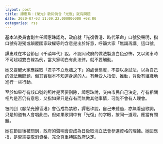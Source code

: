 ```yaml
---
layout: post
title: 譚惠珠：《榮光》歌詞倘含「光復」就有問題
date: 2020-07-03 11:09:22.000000000 +08:00
categories: rss
---
```


基本法委員會副主任譚惠珠認為，政府就「光復香港、時代革命」口號發聲明，指口號有港獨或顛覆國家政權等的含意是出於好意，呼籲大家「無謂再講」這口號。

譚惠珠在本台節目《千禧年代》說，不認同政府的做法製造白色恐怖，又以駕車時不可超越雙白線為例，當大家明白有此法律，就不要觸動。

她又提醒大家應採取「君子不立危牆之下」的處世態度，不要以身試法，以為自己的做法無問題，但其實根本不知道身邊的人，有無受人指使、推動，背後有組織地進行一些行動。

至於如果存有該口號的照片是否要刪除，譚惠珠說，交由市民自己決定，存有相關相片是否仍有意思，又指如果只是存有而無做其他事情，可能不會有人理會。

被問到《願榮光歸香港》會否成為禁歌，譚惠珠說，自己未聽過，亦無看過歌詞，只是知道有人會唱此曲，但如果歌詞中有「光復」的字眼，按同一道理，應當有問題。

她在節目後被問到，政府的聲明會否成為日後取消立法會參選資格的理據。她回應指，是否需要取消資格，完全尊重特區政府決定。
